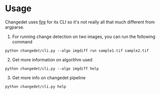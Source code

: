 # Usage

Changedet uses [fire](https://github.com/google/python-fire) for its CLI so it's not really all that much different from argparse.


1. For running change detection on two images, you can run the following command

```
python changedet/cli.py --algo imgdiff run sample1.tif sample2.tif
```

2. Get more information on algorithm used

```
python changedet/cli.py --algo imgdiff help
```

3. Get more info on changedet pipeline

```
python changedet/cli.py help
```